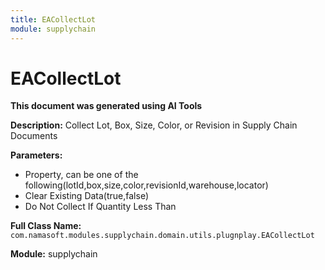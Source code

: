 ```yaml
---
title: EACollectLot
module: supplychain
---
```



<div class='entity-flows'>

# EACollectLot

**This document was generated using AI Tools**

**Description:** Collect Lot, Box, Size, Color, or Revision in Supply Chain Documents

**Parameters:**
- Property, can be one of the following(lotId,box,size,color,revisionId,warehouse,locator)
- Clear Existing Data(true,false)
- Do Not Collect If Quantity Less Than

**Full Class Name:** `com.namasoft.modules.supplychain.domain.utils.plugnplay.EACollectLot`

**Module:** supplychain


</div>

